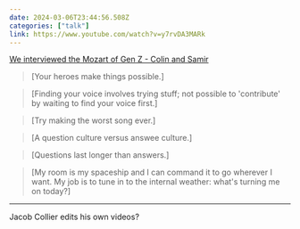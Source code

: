 ```yaml
---
date: 2024-03-06T23:44:56.508Z
categories: ["talk"]
link: https://www.youtube.com/watch?v=y7rvDA3MARk
---
```

[We interviewed the Mozart of Gen Z - Colin and Samir](https://www.youtube.com/watch?v=y7rvDA3MARk)

> [Your heroes make things possible.]

> [Finding your voice involves trying stuff; not possible to 'contribute' by waiting to find your voice first.]

> [Try making the worst song ever.]

> [A question culture versus answee culture.]

> [Questions last longer than answers.]

> [My room is my spaceship and I can command it to go wherever I want. My job is to tune in to the internal weather: what's turning me on today?]

---

Jacob Collier edits his own videos?
